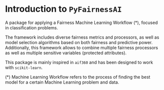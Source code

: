 # Introduction to `PyFairnessAI`

A package for applying a Fairness Machine Learning Workflow (*), focused in classification problems.

The framework includes diverse fairness metrics and processors, as well as model selection algorithms based on both fairness and predictive power. Additionally, this framework allows to combine multiple fairness processors as well as multiple sensitive variables (protected attributes).

This package is mainly inspired in `aif360` and has been designed to work with `scikit-learn`.

(*) Machine Learning Workflow refers to the process of finding the best model for a certain Machine Learning problem and data.

```{tableofcontents}
```
